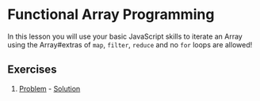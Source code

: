 # Functional Array Programming

In this lesson you will use your basic JavaScript skills to iterate an Array using the Array#extras of `map`, `filter`, `reduce` and no `for` loops are allowed!

## Exercises

1. [Problem](problem1.js) - [Solution](solution1.js)
